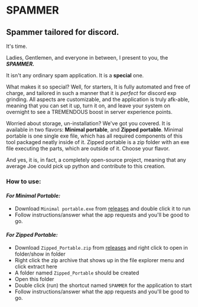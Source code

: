 # SPAMMER
## Spammer tailored for discord.

It's time.

Ladies, Gentlemen, and everyone in between, I present to you, the ***SPAMMER.***

It isn't any ordinary spam application. It is a **special** one.

What makes it so special? Well, for starters, It is fully automated and free of charge, and tailored in such a manner that it is *perfect* for discord exp grinding. All aspects are customizable, and the application is truly afk-able, meaning that you can set it up, turn it on, and leave your system on overnight to see a TREMENDOUS boost in server experience points.

Worried about storage, un-installation? We've got you covered. It is available in two flavors: **Minimal portable**, and **Zipped portable**. Minimal portable is one single exe file, which has all required components of this tool packaged neatly inside of it. Zipped portable is a zip folder with an exe file executing the parts, which are outside of it. Choose your flavor.

And yes, it is, in fact, a completely open-source project, meaning that any average Joe could pick up python and contribute to this creation.

### How to use:
#### *For Minimal Portable:*
- Download `Minimal portable.exe` from [releases](https://github.com/Stevenage9/SPAMMER/releases/) and double click it to run
- Follow instructions/answer what the app requests and you'll be good to go.

#### *For Zipped Portable:* 

 - Download `Zipped_Portable.zip` from [releases](https://github.com/Stevenage9/SPAMMER/releases/) and right click to open in folder/show in folder
 - Right click the zip archive that shows up in the file explorer menu and click extract here
 - A folder named `Zipped_Portable` should be created
 - Open this folder
 - Double click (run) the shortcut named `SPAMMER` for the application to start
 - Follow instructions/answer what the app requests and you'll be good to go.
